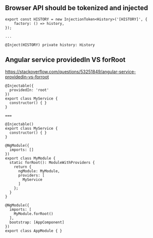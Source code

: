 ## Browser API should be tokenized and injected

```
export const HISTORY = new InjectionToken<History>('[HISTORY]', {
    factory: () => history,
});

...

@Inject(HISTORY) private history: History

```
## Angular service providedIn VS forRoot

https://stackoverflow.com/questions/53251849/angular-service-providedin-vs-forroot

```
@Injectable({
  providedIn: 'root'
})
export class MyService {
  constructor() { }
}

===

@Injectable()
export class MyService {
  constructor() { }
}

@NgModule({
  imports: []
})
export class MyModule {
  static forRoot(): ModuleWithProviders {
    return {
      ngModule: MyModule,
      providers: [
        MyService
      ]
    };
  }
}

@NgModule({
  imports: [
    MyModule.forRoot()
  ],
  bootstrap: [AppComponent]
})
export class AppModule { }

```

